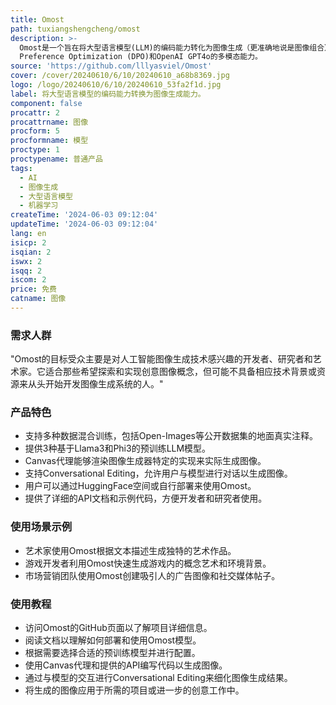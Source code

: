 ```yaml
---
title: Omost
path: tuxiangshengcheng/omost
description: >-
  Omost是一个旨在将大型语言模型(LLM)的编码能力转化为图像生成（更准确地说是图像组合）能力的项目。它提供了基于Llama3和Phi3变体的预训练LLM模型，这些模型能够编写代码以使用Omost的虚拟Canvas代理来组合图像视觉内容。Canvas可以由特定的图像生成器实现来实际生成图像。Omost项目背后的技术包括Direct
  Preference Optimization (DPO)和OpenAI GPT4o的多模态能力。
source: 'https://github.com/lllyasviel/Omost'
cover: /cover/20240610/6/10/20240610_a68b8369.jpg
logo: /logo/20240610/6/10/20240610_53fa2f1d.jpg
label: 将大型语言模型的编码能力转换为图像生成能力。
component: false
procattr: 2
procattrname: 图像
procform: 5
procformname: 模型
proctype: 1
proctypename: 普通产品
tags:
  - AI
  - 图像生成
  - 大型语言模型
  - 机器学习
createTime: '2024-06-03 09:12:04'
updateTime: '2024-06-03 09:12:04'
lang: en
isicp: 2
isqian: 2
iswx: 2
isqq: 2
iscom: 2
price: 免费
catname: 图像
---
```




### 需求人群
"Omost的目标受众主要是对人工智能图像生成技术感兴趣的开发者、研究者和艺术家。它适合那些希望探索和实现创意图像概念，但可能不具备相应技术背景或资源来从头开始开发图像生成系统的人。"

### 产品特色
* 支持多种数据混合训练，包括Open-Images等公开数据集的地面真实注释。
* 提供3种基于Llama3和Phi3的预训练LLM模型。
* Canvas代理能够渲染图像生成器特定的实现来实际生成图像。
* 支持Conversational Editing，允许用户与模型进行对话以生成图像。
* 用户可以通过HuggingFace空间或自行部署来使用Omost。
* 提供了详细的API文档和示例代码，方便开发者和研究者使用。

### 使用场景示例
* 艺术家使用Omost根据文本描述生成独特的艺术作品。
* 游戏开发者利用Omost快速生成游戏内的概念艺术和环境背景。
* 市场营销团队使用Omost创建吸引人的广告图像和社交媒体帖子。

### 使用教程
* 访问Omost的GitHub页面以了解项目详细信息。
* 阅读文档以理解如何部署和使用Omost模型。
* 根据需要选择合适的预训练模型并进行配置。
* 使用Canvas代理和提供的API编写代码以生成图像。
* 通过与模型的交互进行Conversational Editing来细化图像生成结果。
* 将生成的图像应用于所需的项目或进一步的创意工作中。

  
